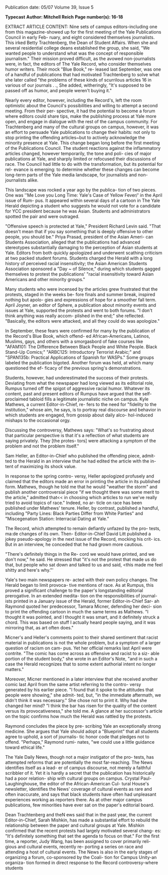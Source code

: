 Publication date: 05/07
Volume 39, Issue 5

**Typecast**
**Author: Mitchell Reich**
**Page number(s): 16-18**

EXTRACT ARTICLE CONTENT:
Nine sets of campus editors-including one from 
this magazine-showed up for the first meeting 
of the Yale Publications Council in early Feb-
ruary, and eight considered themselves journalists. This 
irked Betty Trachtenberg, the Dean of Student Affairs. 
When she and several residential college deans established 
the group, she said, "We wanted people to understand 
what was the concept of responsible journalism." Their 
mission proved difficult, as the avowed non-journalists 
were, in fact, the editors of The Yale Record, who consider 
themselves humor writers. Their mock "Blue Book," re-
leased last September, was one of a handful of publications 
that had motivated Trachtenberg to solve what she later 
called "the problems of these kinds of scurrilous articles 
16 
in various of our journals . ., She added, witheringly, "It's 
supposed to be passed off as humor, and people weren't 
buying it." 


Nearly every editor, however, including the Record's, 
left the room optimistic about the Council's possibilities 
and willing to attempt a second meeting. From their per-
spective, it had the potential to become a forum where 
editors could share tips, make the publishing process at 
Yale more open, and engage in dialogue with the rest of 
the campus community. For Trachtenberg and many of 
the cultural groups on campus, however, it was an effort 
to persuade Yale publications to change their habits: not 
only to stop printing the offending articles~but to actively 
acknowledge the minority presence at Yale. This change 
began long before the first meeting of the Publications 
Council. The student reactions against the inflammatory 
articles changed, however temporarily, the tone and poli-
cies of major publications at Yale, and sharply limited or 
refocused their discussions of race. The Council had little 
to do with the transformation, but its potential for rel-
evance is emerging: to determine whether these changes 
can become long-term parts of the Yale media landscape, 
for journalists and non-journalists alike. 


This landscape was rocked a year ago by the publica-
tion of two pieces. One was ''Me Love you Long Time: 
Yale's Case of Yellow Fever/' in the April issue of Rum-
pus. It appeared within several days of a cartoon in The 
Yale Herald depicting a student who suggests he would 
not vote for a candidate for YCC president because he 
was Asian. Students and administrators spotted the pair 
and were outraged. 


"Offensive speech is protected at Yale," President 
Richard Levin said. "That doesn't mean that if you say 
something that is deeply offensive to other people, you 
should be." Priya Prasad, president of the Asian Ameri-
can Students Association, alleged that the publications 
had advanced stereotypes substantially damaging to the 
perception of Asian students at Yale. Editors from both 
quickly apologized and underwent scathing criticism at 
two packed student forums. Students charged the Herald 
with a long history of perceived racial insensitivity; the 
Asian American Students Association sponsored a "Day 
~ 
of Silence," during which students gagged themselves 
to protest the publications' "racial insensitivity toward 
Asian Americans and other minority groups." 


Many students who were incensed by the articles 
grew frustrated that the protests, staged in the weeks be-
fore finals and summer break, inspired nothing but apolo-
gies and expressions of hope for a smoother fall term. April 
Joyner, an editor of Sphere, a publication about minority 
events and issues at Yale, supported the protests and went 
to both forums. "I don't think anything was really accom-
plished in the end;" she reflected. "Basically, the editors 
were attacked, and all they could do was apologize." 


In September, these fears were confirmed for many by 
the publication of the Record's Blue Book, which offend-
ed African-Americans, Latinos, Muslims, gays, and others 
with a smorgasbord of fake courses like "AFAM101: The 
Difference Between Black People and White People. Black 
Stand-Up Comics;" "ARBC125: Introductory Terrorist 
Arabic;" and "SPAN135b: Practical Applications of Spanish 
for WASPs." Some groups labeled the publication bigoted. 
Another forum was held, at which many questioned the ef-
ficacy of the previous spring's demonstrations. 


Students, however, had underestimated the success 
of their protests. Deviating from what the newspaper had 
long viewed as its editorial role, Rumpus turned off the 
spigot of aggressive racial humor. Whatever its content, 
past and present editors of Rumpus have argued that the 
self-proclaimed tabloid fills a legitimate journalistic niche 
on campus. Kyle Mathews, a current Editor-in-Chief, re-
fers to the need for "fidelity to the institution," whose aim, 
he says, is to portray real discourse 
and behavior in which students are 
engaged, from gossip about daily alco-
hol-induced mishaps to the occasional 
orgy. 


Discussing the controversy, 
Mathews says: "What's so frustrating 
about that particular perspective is 
that it's a reflection of what students 
are saying privately. They [the protes-
tors] were attacking a symptom of the 
problem and not the problem itself." 


Sam Heller, an Editor-in-Chief who 
published the offending piece, admit-
ted to the Herald in an interview that 
he had edited the article with the in-
tent of maximizing its shock value. 


In response to the spring contro-
versy, Heller apologized profusely and 
claimed that the editors made an error 
in printing the article in its published 
form. Mathews, though he told me 
that he would "weather the storm" and 
publish another controversial piece "if 
we thought there was some merit to 
the article," admitted that<< in choosing 
which articles to run we've really tried 
to avoid topics of race." Indeed, no ar-
ticle on race has been published under 
Mathews' tenure. Heller, by contrast, 
published a handful, including "Party 
Lines: Black Parties Differ from White 
Parties" and "Miscegenation Station: 
Interracial Dating at Yale." 


The Record, which attempted to 
remain defiantly unfazed by the pro-
tests, ma:de changes of its own. Then-
Editor-in-Chief David Litt published 
a jokey pseudo-apology in the next 
issue of the Record, mocking his crit-
ics. But in an interview, he conceded 
that he had grown more cautious. 


"There's definitely things in the Re-
cord we would have printed, and we 
don't now," he said. He stressed that 
"it's not the protest that made us do 
that, but people who sat down and 
talked to us and said, <this made me 
feel shitty and here's why."' 


Yale's two main newspapers re-
acted with their own policy changes. 
The Herald began to limit provoca-
tive mentions of race. As at Rumpus, 
this proved a significant challenge 
to the paper's longstanding editorial 
prerogative. In an extended medita-
tion on the responsibilities of journal-
ists printed in a January issue of the 
Herald, former Editor-in-Chief Sar-
ah Raymond quoted her predecessor, 
Tamara Micner, defending her deci-
sion to print the offending cartoon in 
much the same terms as Mathews. "I 
thought it was pointed, and I thought 
it was smart, and it definitely struck 
a chord. This was based on stuff I 
actually heard people saying, and it 
was mirroring that, as art often does." 


Micner's and Heller's comments 
point to their shared sentiment that 
racist material in publications is not 
the whole problem, but a symptom 
of a larger question of racism on cam-
pus. Yet her official remarks last April 
were contrite. "The comic has come 
across as offensive and racist to a siz-
able portion of the student body," 
she wrote in an Editor's Note, "and 
in such a case the Herald recognizes 
that to some extent authorial intent 
no longer matters." 


Moreover, Micner mentioned 
in a later interview that she received 
another comic last April from the 
same artist referring to the contro-
versy generated by his earlier piece. 
"I found that it spoke to the attitudes 
that people were showing," she admit-
ted, but, "in the immediate aftermath, 
we didn't think it was necessary." She 
chose not to print it. Why had she 
changed her mind? "I think the bar 
has risen for the quality of the content 
versus its provocativeness," she told 
me. A glance at her successor's article 
on the topic confirms how much the 
Herald was rattled by the protests. 


Raymond concludes the piece by pre-
scribing Yale an exceptionally strong 
medicine. She argues that Yale should 
adopt a "Blueprint" that all students 
agree to uphold, a sort of journalis-
tic honor code that pledges not to 
offend. "Perhaps," Raymond rumi-
nates, "we could use a little guidance 
toward ethical life." 


The Yale Daily News, though 
not a major instigator of the pro-
tests, has attempted reforms that are 
potentially the most far-reaching. 
The News identifies itself as a lead-
er of campus discourse, not merely 
a faithful scribbler of it. Yet it is 
hardly a secret that the publication 
has historically had a poor relation-
ship with cultural groups on campus. 
Crystal Paul-Laughinghouse, the 
editor of the African-American Cul-
tural House's newsletter, identifies 
the News' coverage of cultural events 
as rare and often inaccurate, and says 
that black students have often had 
unpleasant experiences working as 
reporters there. As at other major 
campus publications, few minorities 
have ever sat on the paper's editorial 
board. 


Dean Trachtenberg and theN ews 
said that in the past year, the current 
Editor-in-Chief, Sarah Mishkin, has 
made a substantial effort to rebuild 
the relationship between the paper 
and cultural groups at Yale. Mishkin 
confirmed that the recent protests 
had largely motivated several chang-
es: "It's definitely something that set 
the agenda to focus on that." For the 
first time, a reporter, Judy Wang, has 
been assigned to cover primarily reli-
gious and cultural events, recently re-
porting a series on race and attending 
a host of cultural events. The News is 
also in the early stages of organizing 
a forum, co-sponsored by the Coali-
tion for Campus Unity-an organiza-
tion formed in direct response to the 
Record controversy-where students